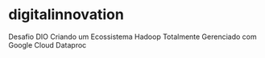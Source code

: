 # digitalinnovation

Desafio DIO Criando um Ecossistema Hadoop Totalmente Gerenciado com Google Cloud Dataproc
